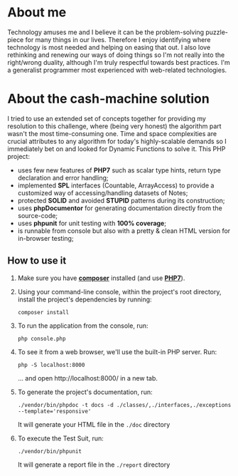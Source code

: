 # About me

Technology amuses me and I believe it can be the problem-solving puzzle-piece for many things in our lives. Therefore I enjoy identifying where technology is most needed and helping on easing that out. I also love rethinking and renewing our ways of doing things so I'm not really into the right/wrong duality, although I'm truly respectful towards best practices.  I'm a generalist programmer most experienced with web-related technologies.

# About the cash-machine solution
I tried to use an extended set of concepts together for providing my resolution to this challenge, where (being very honest) the algorithm part wasn't the most time-consuming one. Time and space complexities are crucial attributes to any algorithm for today's highly-scalable demands so I immediately bet on and looked for Dynamic Functions to solve it.
This PHP project:

* uses few new features of **PHP7** such as scalar type hints, return type declaration and error handling;
* implemented **SPL** interfaces (Countable, ArrayAccess) to provide a customized way of accessing/handling datasets of Notes;
* protected **SOLID** and avoided **STUPID** patterns during its construction;
* uses **phpDocumentor** for generating documentation directly from the source-code;
* uses **phpunit** for unit testing with **100% coverage**;
* is runnable from console but also with a pretty & clean HTML version for in-browser testing;

## How to use it

1. Make sure you have **[composer](https://getcomposer.org/download/)** installed (and use **[PHP7](http://php.net/downloads.php)**).

2. Using your command-line console, within the project's root directory, install the project's dependencies by running:

    `composer install`

3. To run the application from the console, run:

    `php console.php`

4. To see it from a web browser, we'll use the built-in PHP server. Run:

    `php -S localhost:8000`

	... and open http://localhost:8000/ in a new tab.

5. To generate the project's documentation, run:

    `./vendor/bin/phpdoc -t docs -d ./classes/,./interfaces,./exceptions --template='responsive'`

	It will generate your HTML file in the `./doc` directory

6. To execute the Test Suit, run:

    `./vendor/bin/phpunit`

	It will generate a report file in the `./report` directory
